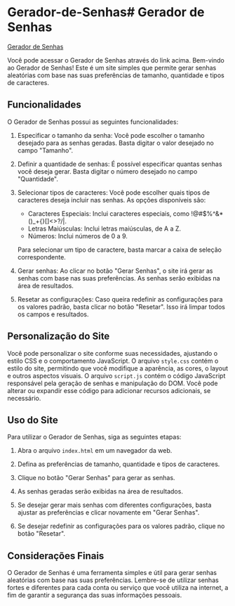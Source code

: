 # Gerador-de-Senhas# Gerador de Senhas

[Gerador de Senhas](https://hagliberto.github.io/Gerador-de-Senhas/)

Você pode acessar o Gerador de Senhas através do link acima.
Bem-vindo ao Gerador de Senhas! Este é um site simples que permite gerar senhas aleatórias com base nas suas preferências de tamanho, quantidade e tipos de caracteres.

## Funcionalidades

O Gerador de Senhas possui as seguintes funcionalidades:

1. Especificar o tamanho da senha: Você pode escolher o tamanho desejado para as senhas geradas. Basta digitar o valor desejado no campo "Tamanho".

2. Definir a quantidade de senhas: É possível especificar quantas senhas você deseja gerar. Basta digitar o número desejado no campo "Quantidade".

3. Selecionar tipos de caracteres: Você pode escolher quais tipos de caracteres deseja incluir nas senhas. As opções disponíveis são:

   - Caracteres Especiais: Inclui caracteres especiais, como !@#$%^&*()_+{}[]<>?/|.
   - Letras Maiúsculas: Inclui letras maiúsculas, de A a Z.
   - Números: Inclui números de 0 a 9.

   Para selecionar um tipo de caractere, basta marcar a caixa de seleção correspondente.

4. Gerar senhas: Ao clicar no botão "Gerar Senhas", o site irá gerar as senhas com base nas suas preferências. As senhas serão exibidas na área de resultados.

5. Resetar as configurações: Caso queira redefinir as configurações para os valores padrão, basta clicar no botão "Resetar". Isso irá limpar todos os campos e resultados.

## Personalização do Site

Você pode personalizar o site conforme suas necessidades, ajustando o estilo CSS e o comportamento JavaScript. O arquivo `style.css` contém o estilo do site, permitindo que você modifique a aparência, as cores, o layout e outros aspectos visuais. O arquivo `script.js` contém o código JavaScript responsável pela geração de senhas e manipulação do DOM. Você pode alterar ou expandir esse código para adicionar recursos adicionais, se necessário.

## Uso do Site

Para utilizar o Gerador de Senhas, siga as seguintes etapas:

1. Abra o arquivo `index.html` em um navegador da web.

2. Defina as preferências de tamanho, quantidade e tipos de caracteres.

3. Clique no botão "Gerar Senhas" para gerar as senhas.

4. As senhas geradas serão exibidas na área de resultados.

5. Se desejar gerar mais senhas com diferentes configurações, basta ajustar as preferências e clicar novamente em "Gerar Senhas".

6. Se desejar redefinir as configurações para os valores padrão, clique no botão "Resetar".

## Considerações Finais

O Gerador de Senhas é uma ferramenta simples e útil para gerar senhas aleatórias com base nas suas preferências. Lembre-se de utilizar senhas fortes e diferentes para cada conta ou serviço que você utiliza na internet, a fim de garantir a segurança das suas informações pessoais.